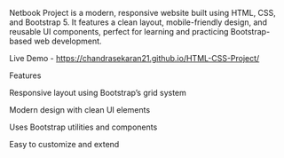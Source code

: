 Netbook Project is a modern, responsive website built using HTML, CSS, and Bootstrap 5. 
It features a clean layout, mobile-friendly design, and reusable UI components,
perfect for learning and practicing Bootstrap-based web development.

Live Demo - https://chandrasekaran21.github.io/HTML-CSS-Project/

Features

Responsive layout using Bootstrap’s grid system

Modern design with clean UI elements

Uses Bootstrap utilities and components

Easy to customize and extend
